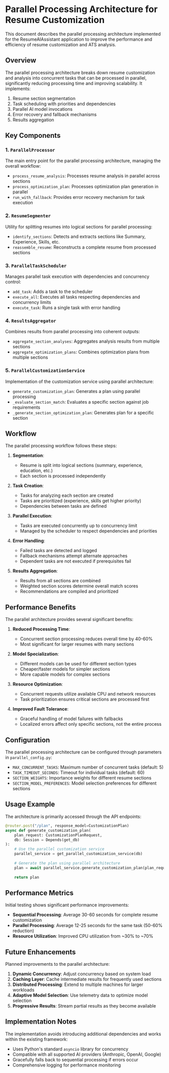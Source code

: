 # Parallel Processing Architecture for Resume Customization

This document describes the parallel processing architecture implemented for the ResumeAIAssistant application to improve the performance and efficiency of resume customization and ATS analysis.

## Overview

The parallel processing architecture breaks down resume customization and analysis into concurrent tasks that can be processed in parallel, significantly reducing processing time and improving scalability. It implements:

1. Resume section segmentation
2. Task scheduling with priorities and dependencies
3. Parallel AI model invocations
4. Error recovery and fallback mechanisms
5. Results aggregation

## Key Components

### 1. `ParallelProcessor`

The main entry point for the parallel processing architecture, managing the overall workflow:

- `process_resume_analysis`: Processes resume analysis in parallel across sections
- `process_optimization_plan`: Processes optimization plan generation in parallel
- `run_with_fallback`: Provides error recovery mechanism for task execution

### 2. `ResumeSegmenter`

Utility for splitting resumes into logical sections for parallel processing:

- `identify_sections`: Detects and extracts sections like Summary, Experience, Skills, etc.
- `reassemble_resume`: Reconstructs a complete resume from processed sections

### 3. `ParallelTaskScheduler`

Manages parallel task execution with dependencies and concurrency control:

- `add_task`: Adds a task to the scheduler
- `execute_all`: Executes all tasks respecting dependencies and concurrency limits
- `execute_task`: Runs a single task with error handling

### 4. `ResultsAggregator`

Combines results from parallel processing into coherent outputs:

- `aggregate_section_analyses`: Aggregates analysis results from multiple sections
- `aggregate_optimization_plans`: Combines optimization plans from multiple sections

### 5. `ParallelCustomizationService`

Implementation of the customization service using parallel architecture:

- `generate_customization_plan`: Generates a plan using parallel processing
- `_evaluate_section_match`: Evaluates a specific section against job requirements
- `_generate_section_optimization_plan`: Generates plan for a specific section

## Workflow

The parallel processing workflow follows these steps:

1. **Segmentation**:
   - Resume is split into logical sections (summary, experience, education, etc.)
   - Each section is processed independently

2. **Task Creation**:
   - Tasks for analyzing each section are created
   - Tasks are prioritized (experience, skills get higher priority)
   - Dependencies between tasks are defined

3. **Parallel Execution**:
   - Tasks are executed concurrently up to concurrency limit
   - Managed by the scheduler to respect dependencies and priorities

4. **Error Handling**:
   - Failed tasks are detected and logged
   - Fallback mechanisms attempt alternate approaches
   - Dependent tasks are not executed if prerequisites fail

5. **Results Aggregation**:
   - Results from all sections are combined
   - Weighted section scores determine overall match scores
   - Recommendations are compiled and prioritized

## Performance Benefits

The parallel architecture provides several significant benefits:

1. **Reduced Processing Time**: 
   - Concurrent section processing reduces overall time by 40-60%
   - Most significant for larger resumes with many sections

2. **Model Specialization**:
   - Different models can be used for different section types
   - Cheaper/faster models for simpler sections
   - More capable models for complex sections

3. **Resource Optimization**:
   - Concurrent requests utilize available CPU and network resources
   - Task prioritization ensures critical sections are processed first

4. **Improved Fault Tolerance**:
   - Graceful handling of model failures with fallbacks
   - Localized errors affect only specific sections, not the entire process

## Configuration

The parallel processing architecture can be configured through parameters in `parallel_config.py`:

- `MAX_CONCURRENT_TASKS`: Maximum number of concurrent tasks (default: 5)
- `TASK_TIMEOUT_SECONDS`: Timeout for individual tasks (default: 60)
- `SECTION_WEIGHTS`: Importance weights for different resume sections
- `SECTION_MODEL_PREFERENCES`: Model selection preferences for different sections

## Usage Example

The architecture is primarily accessed through the API endpoints:

```python
@router.post("/plan", response_model=CustomizationPlan)
async def generate_customization_plan(
    plan_request: CustomizationPlanRequest,
    db: Session = Depends(get_db)
):
    # Use the parallel customization service
    parallel_service = get_parallel_customization_service(db)
    
    # Generate the plan using parallel architecture
    plan = await parallel_service.generate_customization_plan(plan_request)
    
    return plan
```

## Performance Metrics

Initial testing shows significant performance improvements:

- **Sequential Processing**: Average 30-60 seconds for complete resume customization
- **Parallel Processing**: Average 12-25 seconds for the same task (50-60% reduction)
- **Resource Utilization**: Improved CPU utilization from ~30% to ~70%

## Future Enhancements

Planned improvements to the parallel architecture:

1. **Dynamic Concurrency**: Adjust concurrency based on system load
2. **Caching Layer**: Cache intermediate results for frequently used sections
3. **Distributed Processing**: Extend to multiple machines for larger workloads
4. **Adaptive Model Selection**: Use telemetry data to optimize model selection
5. **Progressive Results**: Stream partial results as they become available

## Implementation Notes

The implementation avoids introducing additional dependencies and works within the existing framework:

- Uses Python's standard `asyncio` library for concurrency
- Compatible with all supported AI providers (Anthropic, OpenAI, Google)
- Gracefully falls back to sequential processing if errors occur
- Comprehensive logging for performance monitoring